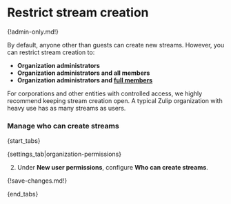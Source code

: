 # Restrict stream creation

{!admin-only.md!}

By default, anyone other than guests can create new streams. However, you can restrict stream
creation to:

* **Organization administrators**
* **Organization administrators and all members**
* **Organization administrators and [full members](/help/configure-waiting-period-for-full-members)**

For corporations and other entities with controlled access, we highly
recommend keeping stream creation open. A typical Zulip organization with
heavy use has as many streams as users.

### Manage who can create streams

{start_tabs}

{settings_tab|organization-permissions}

2. Under **New user permissions**, configure **Who can create streams**.

{!save-changes.md!}

{end_tabs}
